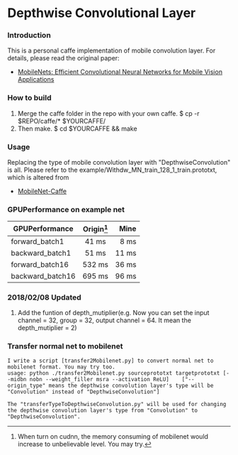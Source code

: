 # Depthwise Convolutional Layer 

### Introduction
This is a personal caffe implementation of mobile convolution layer. For details, please read the original paper:

- [MobileNets: Efficient Convolutional Neural Networks for Mobile Vision Applications](https://arxiv.org/abs/1704.04861)

### How to build
1. Merge the caffe folder in the repo with your own caffe.
    $ cp -r $REPO/caffe/* $YOURCAFFE/
2. Then make. 
    $ cd $YOURCAFFE && make

### Usage
Replacing the type of mobile convolution layer with "DepthwiseConvolution" is all.
Please refer to the example/Withdw_MN_train_128_1_train.prototxt, which is altered from
- [MobileNet-Caffe](https://github.com/shicai/MobileNet-Caffe)


### GPUPerformance on example net

| GPUPerformance      | Origin[^nocudnn]   | Mine      |
| ------------------- |:------------------:| ---------:|
| forward_batch1      |        41 ms       |    8 ms   |
| backward_batch1     |        51 ms       |   11 ms   |
| forward_batch16     |       532 ms       |   36 ms   |
| backward_batch16    |       695 ms       |   96 ms   |


[^nocudnn]: When turn on cudnn, the memory consuming of mobilenet would increase to unbelievable level. You may try.

### 2018/02/08 Updated
1. Add the funtion of depth_mutiplier(e.g. Now you can set the input channel = 32, group = 32, output channel = 64. 
   It mean the depth_mutiplier = 2)

### Transfer normal net to mobilenet

    I write a script [transfer2Mobilenet.py] to convert normal net to mobilenet format. You may try too.
    usage: python ./transfer2Mobilenet.py sourceprototxt targetprototxt [--midbn nobn --weight_filler msra --activation ReLU]    ["--origin_type" means the depthwise convolution layer's type will be "Convolution" instead of "DepthwiseConvolution"]

    The "transferTypeToDepthwiseConvolution.py" will be used for changing the depthwise convolution layer's type from "Convolution" to "DepthwiseConvolution".
